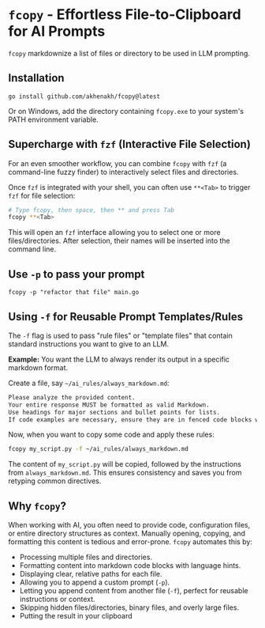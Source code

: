 # `fcopy` - Effortless File-to-Clipboard for AI Prompts

`fcopy` markdownize a list of files or directory to be used in LLM prompting.



## Installation
  ```
  go install github.com/akhenakh/fcopy@latest
  ```

Or on Windows, add the directory containing `fcopy.exe` to your system's PATH environment variable.


## Supercharge with `fzf` (Interactive File Selection)

For an even smoother workflow, you can combine `fcopy` with `fzf` (a command-line fuzzy finder) to interactively select files and directories.

Once `fzf` is integrated with your shell, you can often use `**<Tab>` to trigger `fzf` for file selection:

```bash
# Type fcopy, then space, then ** and press Tab
fcopy **<Tab>
```
This will open an `fzf` interface allowing you to select one or more files/directories. After selection, their names will be inserted into the command line.

## Use `-p` to pass your prompt

`fcopy -p "refactor that file" main.go`

## Using `-f` for Reusable Prompt Templates/Rules

The `-f` flag is used to pass "rule files" or "template files" that contain standard instructions you want to give to an LLM.

**Example:** You want the LLM to always render its output in a specific markdown format.

Create a file, say `~/ai_rules/always_markdown.md`:
```markdown
Please analyze the provided content.
Your entire response MUST be formatted as valid Markdown.
Use headings for major sections and bullet points for lists.
If code examples are necessary, ensure they are in fenced code blocks with appropriate language tags.
```

Now, when you want to copy some code and apply these rules:
```bash
fcopy my_script.py -f ~/ai_rules/always_markdown.md
```
The content of `my_script.py` will be copied, followed by the instructions from `always_markdown.md`. This ensures consistency and saves you from retyping common directives.

## Why `fcopy`?

When working with AI, you often need to provide code, configuration files, or entire directory structures as context. Manually opening, copying, and formatting this content is tedious and error-prone. `fcopy` automates this by:

*   Processing multiple files and directories.
*   Formatting content into markdown code blocks with language hints.
*   Displaying clear, relative paths for each file.
*   Allowing you to append a custom prompt (`-p`).
*   Letting you append content from another file (`-f`), perfect for reusable instructions or context.
*   Skipping hidden files/directories, binary files, and overly large files.
*   Putting the result in your clipboard
